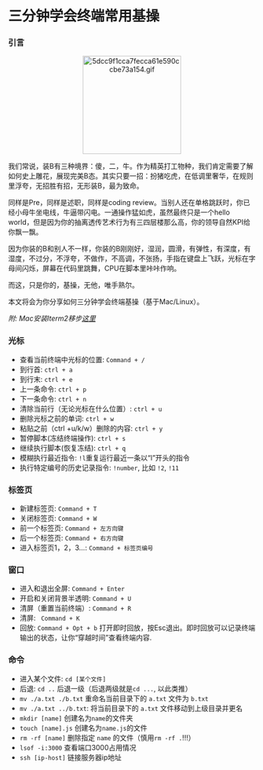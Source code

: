 # 三分钟学会终端常用基操

### 引言

<p align=center><img src="https://p1-juejin.byteimg.com/tos-cn-i-k3u1fbpfcp/8664a82fbd1f4aa49155256ed0dff4c0~tplv-k3u1fbpfcp-jj-mark:0:0:0:0:q75.image#?w=320&h=336&s=1905158&e=gif&f=30&b=f9c1d6" alt="5dcc9f1cca7fecca61e590ccbe73a154.gif" width="200px"  /></p>

我们常说，装B有三种境界：傻，二，牛。作为精英打工物种，我们肯定需要了解如何史上雕花，展现完美B态。其实只要一招：扮猪吃虎，在低调里奢华，在规则里浮夸，无招胜有招，无形装B，最为致命。

同样是Pre，同样是述职，同样是coding review。当别人还在单格跳跃时，你已经小母牛坐电线，牛逼带闪电。一通操作猛如虎，虽然最终只是一个hello world，但是因为你的抽离透传艺术行为有三四层楼那么高，你的领导自然KPI给你飘一飘。

因为你装的B和别人不一样，你装的B刚刚好，湿润，圆滑，有弹性，有深度，有湿度，不过分，不浮夸，不做作，不高调，不张扬，手指在键盘上飞跃，光标在字母间闪烁，屏幕在代码里跳舞，CPU在脚本里咔咔作响。

而这，只是你的，基操，无他，唯手熟尔。

本文将会为你分享如何三分钟学会终端基操（基于Mac/Linux）。

*附: Mac安装Iterm2移步[这里](https://juejin.cn/spost/7379443863692640291)*

### 光标
- 查看当前终端中光标的位置: `Command + /`
- 到行首: `ctrl + a`
- 到行末: `ctrl + e`
- 上一条命令: `ctrl + p`
- 下一条命令: `ctrl + n`
- 清除当前行（无论光标在什么位置）: `ctrl + u`
- 删除光标之前的单词: `ctrl + w`
- 粘贴之前（ctrl +u/k/w）删除的内容: `ctrl + y`
- 暂停脚本(冻结终端操作): `ctrl + s`
- 继续执行脚本(恢复冻结): `ctrl + q`
- 模糊执行最近指令: `!l`重复运行最近一条以“l”开头的指令
- 执行特定编号的历史记录指令: `!number`, 比如 `!2`, `!11`

### 标签页
- 新建标签页: `Command + T`
- 关闭标签页: `Command + W`
- 前一个标签页: `Command + 左方向键`
- 后一个标签页: `Command + 右方向键`
- 进入标签页1，2，3…: `Command + 标签页编号`

### 窗口
- 进入和退出全屏: `Command + Enter`
- 开启和关闭背景半透明: `Command + U`
- 清屏（重置当前终端）: `Command + R`
- 清屏: ` Command + K`
- 回放: `Command + Opt + b` 打开即时回放，按Esc退出。即时回放可以记录终端输出的状态，让你“穿越时间”查看终端内容.

### 命令
- 进入某个文件: `cd [某个文件]`
- 后退: `cd ..` 后退一级（后退两级就是`cd ...`, 以此类推）
- `mv ./a.txt ./b.txt`  重命名当前目录下的 `a.txt` 文件为 `b.txt`
- `mv ./a.txt ../b.txt`: 将当前目录下的 `a.txt` 文件移动到上级目录并更名
- `mkdir [name]` 创建名为`name`的文件夹
- `touch [name].js` 创建名为`name.js`的文件
- `rm -rf [name]` 删除指定 `name` 的文件（慎用`rm -rf .`!!!）
- `lsof -i:3000` 查看端口3000占用情况
- `ssh [ip-host]` 链接服务器ip地址
